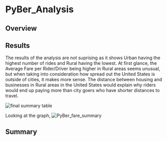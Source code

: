 # PyBer_Analysis

## Overview

## Results

The results of the analysis are not suprising as it shows Urban having the highest number of rides and Rural having the lowest. At first glance, the Average Fare per Rider/Driver being higher in Rural areas seems unusual, but when taking into consideration how spread out the United States is outside of cities, it makes more sense. The distance between housing and businesses in Rural areas in the United States would explain why riders would end up paying more than city goers who have shorter distances to travel. 

![final summary table](https://user-images.githubusercontent.com/100237685/189510808-429d8c96-c953-4d42-a29a-f0f1e5192d10.png)


Looking at the graph, 
![PyBer_fare_summary](https://user-images.githubusercontent.com/100237685/189510814-c5731f12-8870-4505-bf5d-c20c4b12a061.png)


## Summary
